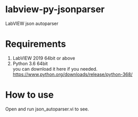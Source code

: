 # labview-py-jsonparser
LabVIEW json autoparser

# Requirements
1. LabVIEW 2019 64bit or above
2. Python 3.6 64bit \
you can download it here if you needed.\
https://www.python.org/downloads/release/python-368/

# How to use
Open and run json_autoparser.vi to see.
